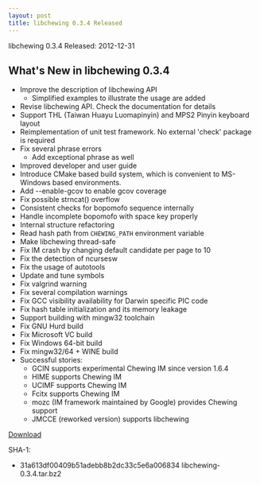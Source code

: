 ```yaml
---
layout: post
title: libchewing 0.3.4 Released
---
```

libchewing 0.3.4 Released: 2012-12-31

What's New in libchewing 0.3.4
---------------------------------------------------------
* Improve the description of libchewing API
  - Simplified examples to illustrate the usage are added
* Revise libchewing API. Check the documentation for details
* Support THL (Taiwan Huayu Luomapinyin) and MPS2 Pinyin keyboard layout
* Reimplementation of unit test framework. No external 'check' package
  is required
* Fix several phrase errors
  - Add exceptional phrase as well
* Improved developer and user guide
* Introduce CMake based build system, which is convenient to MS-Windows
  based environments.
* Add --enable-gcov to enable gcov coverage
* Fix possible strncat() overflow
* Consistent checks for bopomofo sequence internally
* Handle incomplete bopomofo with space key properly
* Internal structure refactoring
* Read hash path from ``CHEWING_PATH`` environment variable
* Make libchewing thread-safe
* Fix IM crash by changing default candidate per page to 10
* Fix the detection of ncursesw
* Fix the usage of autotools
* Update and tune symbols
* Fix valgrind warning
* Fix several compilation warnings
* Fix GCC visibility availability for Darwin specific PIC code
* Fix hash table initialization and its memory leakage
* Support building with mingw32 toolchain
* Fix GNU Hurd build
* Fix Microsoft VC build
* Fix Windows 64-bit build
* Fix mingw32/64 + WINE build
* Successful stories:
  - GCIN supports experimental Chewing IM since version 1.6.4
  - HIME supports Chewing IM
  - UCIMF supports Chewing IM
  - Fcitx supports Chewing IM
  - mozc (IM framework maintained by Google) provides Chewing support
  - JMCCE (reworked version) supports libchewing

[Download](http://code.google.com/p/chewing/downloads/list)

SHA-1:
- 31a613df00409b51adebb8b2dc33c5e6a006834  libchewing-0.3.4.tar.bz2
